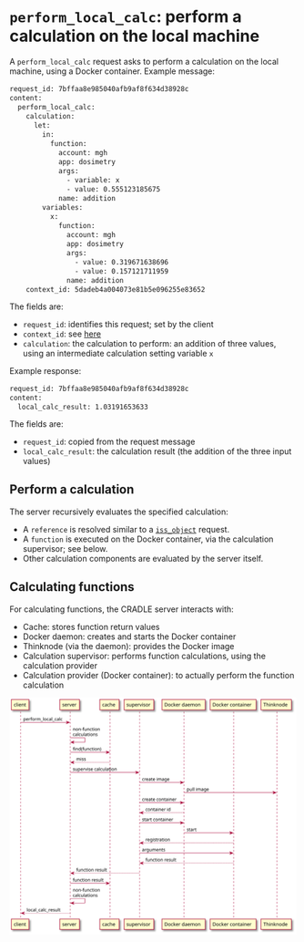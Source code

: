 # `perform_local_calc`: perform a calculation on the local machine
A `perform_local_calc` request asks to perform a calculation on the local machine,
using a Docker container. Example message:

```
request_id: 7bffaa8e985040afb9af8f634d38928c
content:
  perform_local_calc:
    calculation:
      let:
        in:
          function:
            account: mgh
            app: dosimetry
            args:
              - variable: x
              - value: 0.555123185675
            name: addition
        variables:
          x:
            function:
              account: mgh
              app: dosimetry
              args:
                - value: 0.319671638696
                - value: 0.157121711959
              name: addition
    context_id: 5dadeb4a004073e81b5e096255e83652
```

The fields are:

* `request_id`: identifies this request; set by the client
* `context_id`: see [here](thinknode_data.md)
* `calculation`: the calculation to perform: an addition of three values, using an intermediate
  calculation setting variable `x`

Example response:

```
request_id: 7bffaa8e985040afb9af8f634d38928c
content:
  local_calc_result: 1.03191653633
```

The fields are:

* `request_id`: copied from the request message
* `local_calc_result`: the calculation result (the addition of the three input values)


## Perform a calculation
The server recursively evaluates the specified calculation:

* A `reference` is resolved similar to a [`iss_object`](msg_iss_object.md) request.
* A `function` is executed on the Docker container, via the calculation supervisor; see below.
* Other calculation components are evaluated by the server itself.


## Calculating functions
For calculating functions, the CRADLE server interacts with:

* Cache: stores function return values
* Docker daemon: creates and starts the Docker container
* Thinknode (via the daemon): provides the Docker image
* Calculation supervisor: performs function calculations, using the calculation provider
* Calculation provider (Docker container): to actually perform the function calculation


![](1e8df141d3742536ed2ced178805a7cea91c5e2e.svg)
